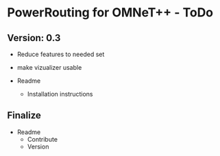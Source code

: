 PowerRouting for OMNeT++ - ToDo
===============================

Version: 0.3
------------

* Reduce features to needed set
* make vizualizer usable

* Readme
    * Installation instructions

Finalize
--------

* Readme
	* Contribute
	* Version
